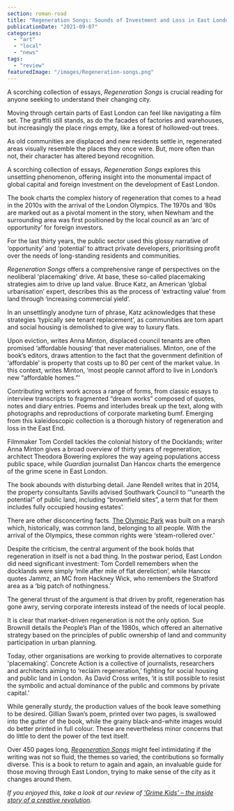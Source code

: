 ```yaml
---
section: roman-road
title: "Regeneration Songs: Sounds of Investment and Loss in East London, Book review"
publicationDate: "2021-09-07"
categories: 
  - "art"
  - "local"
  - "news"
tags: 
  - "review"
featuredImage: "/images/Regeneration-songs.png"
---
```


A scorching collection of essays, _Regeneration Songs_ is crucial reading for anyone seeking to understand their changing city.

Moving through certain parts of East London can feel like navigating a film set. The graffiti still stands, as do the facades of factories and warehouses, but increasingly the place rings empty, like a forest of hollowed-out trees. 

As old communities are displaced and new residents settle in, regenerated areas visually resemble the places they once were. But, more often than not, their character has altered beyond recognition.

A scorching collection of essays, _Regeneration Songs_ explores this unsettling phenomenon, offering insight into the monumental impact of global capital and foreign investment on the development of East London. 

The book charts the complex history of regeneration that comes to a head in the 2010s with the arrival of the London Olympics. The 1970s and ’80s are marked out as a pivotal moment in the story, when Newham and the surrounding area was first positioned by the local council as an ‘arc of opportunity’ for foreign investors. 

For the last thirty years, the public sector used this glossy narrative of ‘opportunity’ and ‘potential’ to attract private developers, prioritising profit over the needs of long-standing residents and communities. 

_Regeneration Songs_ offers a comprehensive range of perspectives on the neoliberal 'placemaking' drive. At base, these so-called placemaking strategies aim to drive up land value. Bruce Katz, an American ‘global urbanisation’ expert, describes this as the process of ‘extracting value’ from land through ‘increasing commercial yield’. 

In an unsettlingly anodyne turn of phrase, Katz acknowledges that these strategies ‘typically see tenant replacement’, as communities are torn apart and social housing is demolished to give way to luxury flats.

Upon eviction, writes Anna Minton, displaced council tenants are often promised ‘affordable housing’ that never materialises. Minton, one of the book’s editors, draws attention to the fact that the government definition of ‘affordable’ is property that costs up to 80 per cent of the market value. In this context, writes Minton, ‘most people cannot afford to live in London’s new “affordable homes.”’

Contributing writers work across a range of forms, from classic essays to interview transcripts to fragmented “dream works” composed of quotes, notes and diary entries. Poems and interludes break up the text, along with photographs and reproductions of corporate marketing bumf. Emerging from this kaleidoscopic collection is a thorough history of regeneration and loss in the East End.

Filmmaker Tom Cordell tackles the colonial history of the Docklands; writer Anna Minton gives a broad overview of thirty years of regeneration; architect Theodora Bowering explores the way ageing populations access public space, while _Guardian_ journalist Dan Hancox charts the emergence of the grime scene in East London.

The book abounds with disturbing detail. Jane Rendell writes that in 2014, the property consultants Savills advised Southwark Council to ‘“unearth the potential” of public land, including “brownfield sites”, a term that for them includes fully occupied housing estates’. 

There are other disconcerting facts. [The Olympic Park](https://romanroadlondon.com/phil-verney-photos-the-orbit-queen-elizabeth-olympic-park/) was built on a marsh which, historically, was common land, belonging to all people. With the arrival of the Olympics, these common rights were ‘steam-rollered over.’ 

Despite the criticism, the central argument of the book holds that regeneration in itself is not a bad thing. In the postwar period, East London did need significant investment: Tom Cordell remembers when the docklands were simply ‘mile after mile of flat dereliction’, while Hancox quotes Jammz, an MC from Hackney Wick, who remembers the Stratford area as a ‘big patch of nothingness.’ 

The general thrust of the argument is that driven by profit, regeneration has gone awry, serving corporate interests instead of the needs of local people.

It is clear that market-driven regeneration is not the only option. Sue Brownill details the People’s Plan of the 1980s, which offered an alternative strategy based on the principles of public ownership of land and community participation in urban planning. 

Today, other organisations are working to provide alternatives to corporate 'placemaking'. Concrete Action is a collective of journalists, researchers and architects aiming to ‘reclaim regeneration,’ fighting for social housing and public land in London. As David Cross writes, ‘it is still possible to resist the symbolic and actual dominance of the public and commons by private capital.’ 

While generally sturdy, the production values of the book leave something to be desired. Gillian Swan’s poem, printed over two pages, is swallowed into the gutter of the book, while the grainy black-and-white images would do better printed in full colour. These are nevertheless minor concerns that do little to dent the power of the text itself.

Over 450 pages long, _[Regeneration Songs](https://www.waterstones.com/book/regeneration-songs/anna-minton/alberto-duman/9781912248230?awaid=3787&utm_source=redbrain&utm_medium=shopping&utm_campaign=css&gclid=Cj0KCQjw7MGJBhD-ARIsAMZ0eev0QqqhHdLHrk_6y1Q1wxTeQoiEdmlkQJ4aiHyW_pAB4zohp-LC3kwaAtU9EALw_wcB)_ might feel intimidating if the writing was not so fluid, the themes so varied, the contributions so formally diverse. This is a book to return to again and again, an invaluable guide for those moving through East London, trying to make sense of the city as it changes around them.

_If you enjoyed this, take a look at our review of [‘Grime Kids’ – the inside story of a creative revolution](https://romanroadlondon.com/grime-kids-book-review-dj-target/)._


